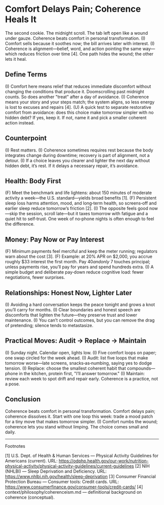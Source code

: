 <!--
provenance:
  workflow: essay_from_notes
  step: refine_style
  git_commit: 71951c3
  agents: { ivy: v0.2 }
  inputs:
    draft_checked: out/2025-10-02/coherence-vs-comfort/draft_checked.md
  time_started: 2025-10-02T21:04:27Z
  time_finished: 2025-10-02T21:04:27Z
-->

# Comfort Delays Pain; Coherence Heals It

The second cookie. The midnight scroll. The tab left open like a wound under gauze. Coherence beats comfort in personal transformation. (I) Comfort sells because it soothes now; the bill arrives later with interest. (I) Coherence is alignment—belief, word, and action pointing the same way—which reduces friction over time [4]. One path hides the wound; the other lets it heal.

## Define Terms

(I) Comfort here means relief that reduces immediate discomfort without changing the conditions that produce it. Doomscrolling past midnight counts. So does another "treat" after a day of avoidance. (I) Coherence means your story and your steps match; the system aligns, so less energy is lost to excuses and repairs [4]. (U) A quick test to separate restorative comfort from avoidance: does this choice make tomorrow simpler with no hidden debt? If yes, keep it. If not, name it and pick a smaller coherent action instead.

## Counterpoint

(I) Rest matters. (I) Coherence sometimes requires rest because the body integrates change during downtime; recovery is part of alignment, not a detour. (I) If a choice leaves you clearer and lighter the next day without hidden debt, it’s rest. If it delays a necessary repair, it’s avoidance.

## Health: Body First

(F) Meet the benchmark and life lightens: about 150 minutes of moderate activity a week—the U.S. standard—yields broad benefits [1]. (F) Persistent sleep loss harms attention, mood, and long‑term health, so screens‑off and earlier sleep reduce tomorrow’s friction [2]. (I) The opposite feels good now—skip the session, scroll late—but it taxes tomorrow with fatigue and a quiet hit to self‑trust. One week of no‑phone nights is often enough to feel the difference.

## Money: Pay Now or Pay Interest

(F) Minimum payments feel merciful and keep the meter running; regulators warn about the cost [3]. (F) Example: at 20% APR on $2,000, you accrue roughly $33 interest the first month. Pay $40 and only ~$7 touches principal; unless payments rise, you’ll pay for years and spend hundreds extra. (I) A simple budget and deliberate pay‑down reduce cognitive load: fewer negotiations, fewer surprises.

## Relationships: Honest Now, Lighter Later

(I) Avoiding a hard conversation keeps the peace tonight and grows a knot you’ll carry for months. (I) Clear boundaries and honest speech are discomforts that lighten the future—they preserve trust and lower maintenance. (I) You can’t control outcomes, but you can remove the drag of pretending; silence tends to metastasize.

## Practical Moves: Audit → Replace → Maintain

(I) Sunday night. Calendar open, lights low. (I) Five comfort loops on paper; one swap circled for the week ahead. (I) Audit: list five loops that make tomorrow worse—late screens, snacks‑as‑numbing, saying yes to dodge tension. (I) Replace: choose the smallest coherent habit that compounds—phone in the kitchen, protein first, "I’ll answer tomorrow." (I) Maintain: review each week to spot drift and repair early. Coherence is a practice, not a pose.

## Conclusion

Coherence beats comfort in personal transformation. Comfort delays pain; coherence dissolves it. Start with one loop this week: trade a mood patch for a tiny move that makes tomorrow simpler. (I) Comfort numbs the wound; coherence lets you stand without limping. The choice comes small and daily.

---

Footnotes

[1] U.S. Dept. of Health & Human Services — Physical Activity Guidelines for Americans (current). URL: https://odphp.health.gov/our-work/nutrition-physical-activity/physical-activity-guidelines/current-guidelines
[2] NIH (NHLBI) — Sleep Deprivation and Deficiency. URL: https://www.nhlbi.nih.gov/health/sleep-deprivation
[3] Consumer Financial Protection Bureau — Consumer tools: Credit cards. URL: https://www.consumerfinance.gov/consumer-tools/credit-cards/
[4] context/philosophy/coherenceism.md — definitional background on coherence (conceptual).

